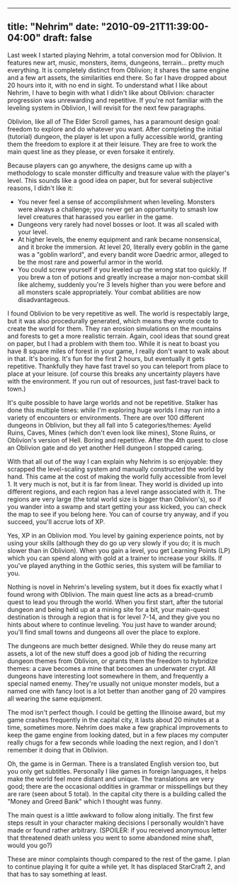 
---
title: "Nehrim"
date: "2010-09-21T11:39:00-04:00"
draft: false
---

Last week I started playing Nehrim, a total conversion mod for Oblivion. It features new art, music, monsters, items, dungeons, terrain... pretty much everything. It is completely distinct from Oblivion; it shares the same engine and a few art assets, the similarities end there. So far I have dropped about 20 hours into it, with no end in sight. To understand what I like about Nehrim, I have to begin with what I didn't like about Oblivion: character progression was unrewarding and repetitive. If you're not familiar with the leveling system in Oblivion, I will revisit for the next few paragraphs.

Oblivion, like all of The Elder Scroll games, has a paramount design goal: freedom to explore and do whatever you want. After completing the initial (tutorial) dungeon, the player is let upon a fully accessible world, granting them the freedom to explore it at their leisure. They are free to work the main quest line as they please, or even forsake it entirely.

Because players can go anywhere, the designs came up with a methodology to scale monster difficulty and treasure value with the player's level. This sounds like a good idea on paper, but for several subjective reasons, I didn't like it:

* You never feel a sense of accomplishment when leveling. Monsters were always a challenge; you never get an opportunity to smash low level creatures that harassed you earlier in the game.
* Dungeons very rarely had novel bosses or loot. It was all scaled with your level.
* At higher levels, the enemy equipment and rank became nonsensical, and it broke the immersion. At level 20, literally every goblin in the game was a "goblin warlord", and every bandit wore Daedric armor, alleged to be the most rare and powerful armor in the world.
* You could screw yourself if you leveled up the wrong stat too quickly. If you brew a ton of potions and greatly increase a major non-combat skill like alchemy, suddenly you're 3 levels higher than you were before and all monsters scale appropriately. Your combat abilities are now disadvantageous.

I found Oblivion to be very repetitive as well. The world is respectably large, but it was also procedurally generated, which means they wrote code to create the world for them. They ran erosion simulations on the mountains and forests to get a more realistic terrain. Again, cool ideas that sound great on paper, but I had a problem with them too. While it is neat to boast you have 8 square miles of forest in your game, I really don't want to walk about in that. It's boring. It's fun for the first 2 hours, but eventually it gets repetitive. Thankfully they have fast travel so you can teleport from place to place at your leisure. (of course this breaks any uncertainty players have with the environment. If you run out of resources, just fast-travel back to town.)

It's quite possible to have large worlds and not be repetitive. Stalker has done this multiple times: while I'm exploring huge worlds I may run into a variety of encounters or environments. There are over 100 different dungeons in Oblivion, but they all fall into 5 categories/themes: Ayelid Ruins, Caves, Mines (which don't even look like mines), Stone Ruins, or Oblivion's version of Hell. Boring and repetitive. After the 4th quest to close an Oblivion gate and do yet another Hell dungeon I stopped caring.

With that all out of the way I can explain why Nehrim is so enjoyable: they scrapped the level-scaling system and manually constructed the world by hand. This came at the cost of making the world fully accessible from level 1. It very much is not, but it is far from linear. They world is divided up into different regions, and each region has a level range associated with it. The regions are very large (the total world size is bigger than Oblivion's), so if you wander into a swamp and start getting your ass kicked, you can check the map to see if you belong here. You can of course try anyway, and if you succeed, you'll accrue lots of XP.

Yes, XP in an Oblivion mod. You level by gaining experience points, not by using your skills (although they do go up very slowly if you do; it is much slower than in Oblivion). When you gain a level, you get Learning Points (LP) which you can spend along with gold at a trainer to increase your skills. If you've played anything in the Gothic series, this system will be familiar to you.

Nothing is novel in Nehrim's leveling system, but it does fix exactly what I found wrong with Oblivion. The main quest line acts as a bread-crumb quest to lead you through the world. When you first start, after the tutorial dungeon and being held up at a mining site for a bit, your main-quest destination is through a region that is for level 7-14, and they give you no hints about where to continue leveling. You just have to wander around; you'll find small towns and dungeons all over the place to explore.

The dungeons are much better designed. While they do reuse many art assets, a lot of the new stuff does a good job of hiding the recurring dungeon themes from Oblivion, or grants them the freedom to hybridize themes: a cave becomes a mine that becomes an underwater crypt. All dungeons have interesting loot somewhere in them, and frequently a special named enemy. They're usually not unique monster models, but a named one with fancy loot is a lot better than another gang of 20 vampires all wearing the same equipment.

The mod isn't perfect though. I could be getting the Illinoise award, but my game crashes frequently in the capital city, it lasts about 20 minutes at a time, sometimes more. Nehrim does make a few graphical improvements to keep the game engine from looking dated, but in a few places my computer really chugs for a few seconds while loading the next region, and I don't remember it doing that in Oblivion.

Oh, the game is in German. There is a translated English version too, but you only get subtitles. Personally I like games in foreign languages, it helps make the world feel more distant and unique. The translations are very good; there are the occasional oddities in grammar or misspellings but they are rare (seen about 5 total). In the capital city there is a building called the "Money and Greed Bank" which I thought was funny.

The main quest is a little awkward to follow along initially. The first few steps result in your character making decisions I personally wouldn't have made or found rather arbitrary. (SPOILER: if you received anonymous letter that threatened death unless you went to some abandoned mine shaft, would you go?)

These are minor complaints though compared to the rest of the game. I plan to continue playing it for quite a while yet. It has displaced StarCraft 2, and that has to say something at least.
